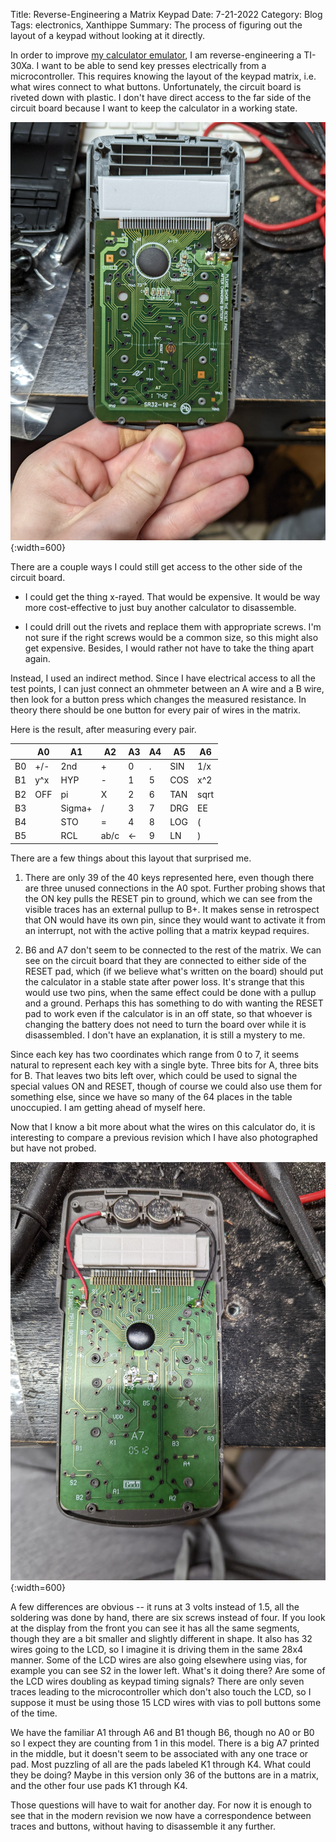 Title: Reverse-Engineering a Matrix Keypad
Date: 7-21-2022
Category: Blog
Tags: electronics, Xanthippe
Summary: The process of figuring out the layout of a keypad without looking at it directly.

In order to improve [my calculator emulator](/calculator_emulator), I am reverse-engineering a TI-30Xa. I want to be able to send key presses electrically from a microcontroller. This requires knowing the layout of the keypad matrix, i.e. what wires connect to what buttons. Unfortunately, the circuit board is riveted down with plastic. I don't have direct access to the far side of the circuit board because I want to keep the calculator in a working state.

![a picture of the inside of the calculator before it was modified](/images/calculator/inside_before.jpg){:width=600}

There are a couple ways I could still get access to the other side of the circuit board.

- I could get the thing x-rayed. That would be expensive. It would be way more cost-effective to just buy another calculator to disassemble.

- I could drill out the rivets and replace them with appropriate screws. I'm not sure if the right screws would be a common size, so this might also get expensive. Besides, I would rather not have to take the thing apart again.

Instead, I used an indirect method. Since I have electrical access to all the test points, I can just connect an ohmmeter between an A wire and a B wire, then look for a button press which changes the measured resistance. In theory there should be one button for every pair of wires in the matrix.

Here is the result, after measuring every pair.

|  | A0 | A1 | A2 | A3 | A4 | A5 | A6 |
|--|----|----|----|----|----|----|----|
|B0|+/- |2nd |+   |0   |.   |SIN |1/x |
|B1|y^x |HYP |-   |1   |5   |COS |x^2 |
|B2|OFF |pi  |X   |2   |6   |TAN |sqrt|
|B3|  |Sigma+|/   |3   |7   |DRG |EE  |
|B4|    |STO |=   |4   |8   |LOG |(   |
|B5|    |RCL |ab/c|<-  |9   |LN  |)   |

There are a few things about this layout that surprised me.

1. There are only 39 of the 40 keys represented here, even though there are three unused connections in the A0 spot. Further probing shows that the ON key pulls the RESET pin to ground, which we can see from the visible traces has an external pullup to B+. It makes sense in retrospect that ON would have its own pin, since they would want to activate it from an interrupt, not with the active polling that a matrix keypad requires.

2. B6 and A7 don't seem to be connected to the rest of the matrix. We can see on the circuit board that they are connected to either side of the RESET pad, which (if we believe what's written on the board) should put the calculator in a stable state after power loss. It's strange that this would use two pins, when the same effect could be done with a pullup and a ground. Perhaps this has something to do with wanting the RESET pad to work even if the calculator is in an off state, so that whoever is changing the battery does not need to turn the board over while it is disassembled. I don't have an explanation, it is still a mystery to me.

Since each key has two coordinates which range from 0 to 7, it seems natural to represent each key with a single byte. Three bits for A, three bits for B. That leaves two bits left over, which could be used to signal the special values ON and RESET, though of course we could also use them for something else, since we have so many of the 64 places in the table unoccupied. I am getting ahead of myself here.

Now that I know a bit more about what the wires on this calculator do, it is interesting to compare a previous revision which I have also photographed but have not probed.

![a picture of the inside of an older revision of the calculator](/images/calculator/older_inside.jpg){:width=600}

A few differences are obvious -- it runs at 3 volts instead of 1.5, all the soldering was done by hand, there are six screws instead of four. If you look at the display from the front you can see it has all the same segments, though they are a bit smaller and slightly different in shape. It also has 32 wires going to the LCD, so I imagine it is driving them in the same 28x4 manner. Some of the LCD wires are also going elsewhere using vias, for example you can see S2 in the lower left. What's it doing there? Are some of the LCD wires doubling as keypad timing signals? There are only seven traces leading to the microcontroller which don't also touch the LCD, so I suppose it must be using those 15 LCD wires with vias to poll buttons some of the time.

We have the familiar A1 through A6 and B1 though B6, though no A0 or B0 so I expect they are counting from 1 in this model. There is a big A7 printed in the middle, but it doesn't seem to be associated with any one trace or pad. Most puzzling of all are the pads labeled K1 through K4. What could they be doing? Maybe in this version only 36 of the buttons are in a matrix, and the other four use pads K1 through K4.

Those questions will have to wait for another day. For now it is enough to see that in the modern revision we now have a correspondence between traces and buttons, without having to disassemble it any further.